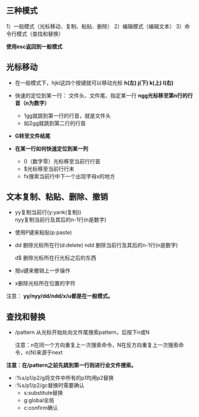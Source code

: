 ## 三种模式

1）一般模式（光标移动、复制、粘贴、删除）
2）编辑模式（编辑文本）
3）命令行模式（查找和替换）

**使用esc返回到一般模式**

## 光标移动

+ 在一般模式下，hjkl这四个按键就可以移动光标
  **h(左)    j(下)    k(上)    l(右)**

+ 快速的定位到某一行：
  文件头、文件尾、指定某一行
  **ngg光标移至第n行的行首（n为数字）**
  + 1gg就跳到第一行的行首，就是文件头
  + 如2gg就跳到第二行的行首

+ **G转至文件结尾**

+ **在某一行如何快速定位到某一列**
  + 0（数字零）光标移至当前行行首
  + $光标移至当前行行末
  + fx搜索当前行中下一个出现字母x的地方

## 文本复制、粘贴、删除、撤销

+ yy复制当前行(y:yank(复制))   
  nyy复制当前行及其后的n-1行(n是数字)

+ 使用P键来粘贴(p:paste)

+ dd  删除光标所在行(d:delete)
  ndd 删除当前行及其后的n-1行(n是数字)

  d$ 删除光标所在行光标之后的东西
  
+ 按u键来撤销上一步操作

+ x删除光标所在位置的字符

注意：
**yy/nyy/dd/ndd/x/u都是在一般模式。**

## 查找和替换

+ /pattern 从光标开始处向文件尾搜索pattern，后按下n或N

  注意：n在同一个方向重复上一次搜索命令，N在反方向重复上一次搜索命令，n(N)来源于next

**注意：在/pattern之前先跳到第一行则进行全文件搜索。**

+ :%s/p1/p2/g将文件中所有的p1均用p2替换
+ :%s/p1/p2/gc替换时需要确认
  + s:substitute替换
  + g:global全局
  + c:confirm确认
